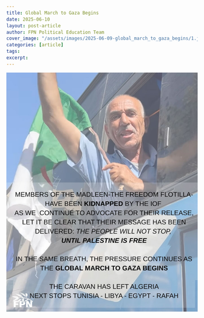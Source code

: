 ```yaml
---
title: Global March to Gaza Begins
date: 2025-06-10
layout: post-article
author: FPN Political Education Team
cover_image: "/assets/images/2025-06-09-global_march_to_gaza_begins/1.jpg"
categories: [article]
tags:
excerpt: 
---
```


![1](/assets/images/2025-06-09-global_march_to_gaza_begins/1.jpg)